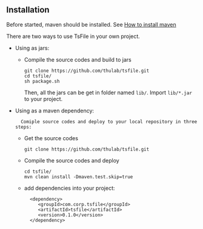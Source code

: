 ## Installation

Before started, maven should be installed. See <a href="https://maven.apache.org/install.html">How to install maven</a>

There are two ways to use TsFile in your own project.

* Using as jars:
	* Compile the source codes and build to jars
	
		```
		git clone https://github.com/thulab/tsfile.git
		cd tsfile/
		sh package.sh
		```
		Then, all the jars can be get in folder named `lib/`. Import `lib/*.jar` to your project.
	
* Using as a maven dependency: 

        Comiple source codes and deploy to your local repository in three steps:

	* Get the source codes
	
		```
		git clone https://github.com/thulab/tsfile.git
		```
	* Compile the source codes and deploy 
		
		```
		cd tsfile/
		mvn clean install -Dmaven.test.skip=true
		```
	* add dependencies into your project:
	
	  ```
		<dependency>
		   <groupId>com.corp.tsfile</groupId>
		   <artifactId>tsfile</artifactId>
		   <version>0.1.0</version>
		</dependency>
	  ```